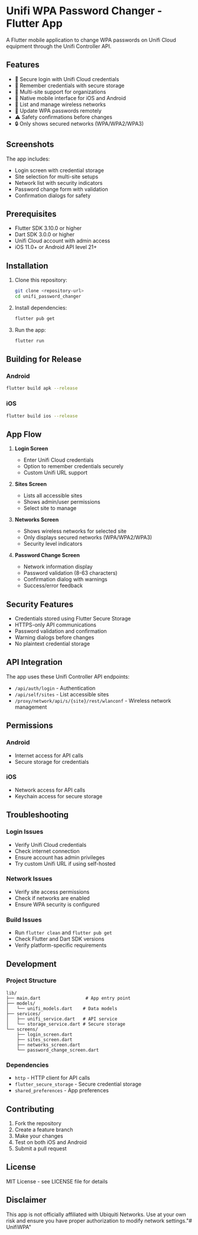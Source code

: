 # Unifi WPA Password Changer - Flutter App

A Flutter mobile application to change WPA passwords on Unifi Cloud equipment through the Unifi Controller API.

## Features

- 🔐 Secure login with Unifi Cloud credentials
- 💾 Remember credentials with secure storage
- 🏢 Multi-site support for organizations
- 📱 Native mobile interface for iOS and Android
- 📡 List and manage wireless networks
- 🔄 Update WPA passwords remotely
- ⚠️ Safety confirmations before changes
- 🔒 Only shows secured networks (WPA/WPA2/WPA3)

## Screenshots

The app includes:
- Login screen with credential storage
- Site selection for multi-site setups
- Network list with security indicators
- Password change form with validation
- Confirmation dialogs for safety

## Prerequisites

- Flutter SDK 3.10.0 or higher
- Dart SDK 3.0.0 or higher
- Unifi Cloud account with admin access
- iOS 11.0+ or Android API level 21+

## Installation

1. Clone this repository:
   ```bash
   git clone <repository-url>
   cd unifi_password_changer
   ```

2. Install dependencies:
   ```bash
   flutter pub get
   ```

3. Run the app:
   ```bash
   flutter run
   ```

## Building for Release

### Android
```bash
flutter build apk --release
```

### iOS
```bash
flutter build ios --release
```

## App Flow

1. **Login Screen**
   - Enter Unifi Cloud credentials
   - Option to remember credentials securely
   - Custom Unifi URL support

2. **Sites Screen**
   - Lists all accessible sites
   - Shows admin/user permissions
   - Select site to manage

3. **Networks Screen**
   - Shows wireless networks for selected site
   - Only displays secured networks (WPA/WPA2/WPA3)
   - Security level indicators

4. **Password Change Screen**
   - Network information display
   - Password validation (8-63 characters)
   - Confirmation dialog with warnings
   - Success/error feedback

## Security Features

- Credentials stored using Flutter Secure Storage
- HTTPS-only API communications
- Password validation and confirmation
- Warning dialogs before changes
- No plaintext credential storage

## API Integration

The app uses these Unifi Controller API endpoints:
- `/api/auth/login` - Authentication
- `/api/self/sites` - List accessible sites
- `/proxy/network/api/s/{site}/rest/wlanconf` - Wireless network management

## Permissions

### Android
- Internet access for API calls
- Secure storage for credentials

### iOS
- Network access for API calls
- Keychain access for secure storage

## Troubleshooting

### Login Issues
- Verify Unifi Cloud credentials
- Check internet connection
- Ensure account has admin privileges
- Try custom Unifi URL if using self-hosted

### Network Issues
- Verify site access permissions
- Check if networks are enabled
- Ensure WPA security is configured

### Build Issues
- Run `flutter clean` and `flutter pub get`
- Check Flutter and Dart SDK versions
- Verify platform-specific requirements

## Development

### Project Structure
```
lib/
├── main.dart                 # App entry point
├── models/
│   └── unifi_models.dart    # Data models
├── services/
│   ├── unifi_service.dart   # API service
│   └── storage_service.dart # Secure storage
└── screens/
    ├── login_screen.dart
    ├── sites_screen.dart
    ├── networks_screen.dart
    └── password_change_screen.dart
```

### Dependencies
- `http` - HTTP client for API calls
- `flutter_secure_storage` - Secure credential storage
- `shared_preferences` - App preferences

## Contributing

1. Fork the repository
2. Create a feature branch
3. Make your changes
4. Test on both iOS and Android
5. Submit a pull request

## License

MIT License - see LICENSE file for details

## Disclaimer

This app is not officially affiliated with Ubiquiti Networks. Use at your own risk and ensure you have proper authorization to modify network settings."# UnifiWPA" 
